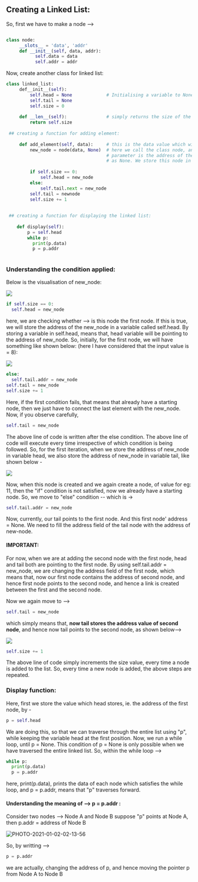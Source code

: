 ## Creating a Linked List:

So, first we have to make a node -->


```py

class node:
     __slots__ = 'data', 'addr'
     def __init__(self, data, addr):
           self.data = data
           self.addr = addr
```
Now, create another class for linked list:


```py
class linked_list:
     def__init__(self):
         self.head = None             # Initialising a variable to None
         self.tail = None    
         self.size = 0
         
     def __len__(self):               # simply returns the size of the linked list. 
         return self.size
         
 ## creating a function for adding element:
 
     def add_element(self, data):     # this is the data value which will be given by the user/ input value.
         new_node = node(data, None)  # here we call the class node, and give two parameters ---> first parameter is the value of the data field, while second
                                      # parameter is the address of the other node.. for now we do not specify the address of the other node, so we fill this field
                                      # as None. We store this node in a variable called new_node
                                      
         if self.size == 0:
             self.head = new_node
         else:
             self.tail.next = new_node    
         self.tail = newnode
         self.size += 1
         
         
 ## creating a function for displaying the linked list:
     
    def display(self):
        p = self.head
        while p:
          print(p.data)
          p = p.addr
         

```
### Understanding the condition applied:
Below is the visualisation of new_node:

![](https://user-images.githubusercontent.com/60755716/103445350-f68b5b00-4c98-11eb-87cc-c94affe64787.jpg)



```py
if self.size == 0:
  self.head = new_node
```

here, we are checking whether --> is this node the first node.
If this is true, we will store the address of the new_node in a variable called self.head. 
By storing a variable in self.head, means that, head variable will be pointing to the address of new_node.
So, initially, for the first node, we will have something like shown below: (here I have considered that the input value is = 8):


![](https://user-images.githubusercontent.com/60755716/103445372-220e4580-4c99-11eb-92b6-3bf1bebbf18f.jpg)


```py
else:
  self.tail.addr = new_node
self.tail = new_node
self.size += 1
```

Here, if the first condition fails, that means that already have a starting node, then we just have to connect the last element with the new_node.
Now, if you observe carefully, 

```py
self.tail = new_node
```

The above line of code is written after the else condition. The above line of code will execute every time irrespective of which condition is being followed.
So, for the first iteration, when we store the address of new_node in variable head, we also store the address of new_node in variable tail, like shown below -


![](https://user-images.githubusercontent.com/60755716/103445475-7bc33f80-4c9a-11eb-9f78-9c9a3b03cf73.jpg)

Now, when this node is created and we again create a node, of value for eg: 11, then the "if" condition is not satisfied, now we already have a starting node.
So, we move to "else" condition -- which is ->

```py
self.tail.addr = new_node
```

Now, currently, our tail points to the first node. And this first node' address = None.
We need to fill the address field of the tail node with the address of new-node. 

#### IMPORTANT:
For now, when we are at adding the second node with the first node, head and tail both are pointing to the first node. By using self.tail.addr = new_node,
we are changing the address field of the first node, which means that, now our first node contains the address of second node, and hence first node points to the 
second node, and hence a link is created between the first and the second node.

Now we again move to -->

```py
self.tail = new_node
```
which simply means that, **now tail stores the address value of second node**, and hence now tail points to the second node, as shown below-->

![](https://user-images.githubusercontent.com/60755716/103445612-9c8c9480-4c9c-11eb-8122-bc83c3b56374.jpg)

```py
self.size += 1
```
The above line of code simply increments the size value, every time a node is added to the list.
So, every time a new node is added, the above steps are repeated.

### Display function:

Here, first we store the value which head stores, ie. the address of the first node, by -

```py
p = self.head
```

We are doing this, so that we can traverse through the entire list using "p", while keeping the variable head at the first position.
Now, we run a while loop, until  p = None.
This condition of p = None is only possible when we have traversed the entire linked list.
So, within the while loop -->

```py
while p:
  print(p.data)
  p = p.addr
```
here, print(p.data), prints the data of each node which satisfies the while loop, and p = p.addr, means that "p" traverses forward.

#### Understanding the meaning of --> p = p.addr :
Consider two nodes -->
Node A and Node B
suppose "p" points at Node A, then 
p.addr = address of Node B


![PHOTO-2021-01-02-02-13-56](https://user-images.githubusercontent.com/60755716/103445974-59342500-4ca0-11eb-90ff-a21f56664695.jpg)

So, by writting -->

```py
p = p.addr
```
we are actually, changing the address of p, and hence moving the pointer p from Node A to Node B

